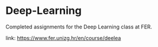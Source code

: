 # Deep-Learning

Completed assignments for the Deep Learning class at FER.

link: https://www.fer.unizg.hr/en/course/deelea
